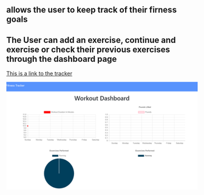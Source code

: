 ## allows the user to keep track of their firness goals
## The User can add an exercise, continue and exercise or check their previous exercises through the dashboard page 

<a href="https://fierce-bayou-97965.herokuapp.com/">This is a link to the tracker</a>

<img src="picofFt.png">